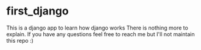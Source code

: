 # first_django
This is a django app to learn how django works
There is nothing more to explain. 
If you have any questions feel free to reach me but I'll not maintain this repo :)
